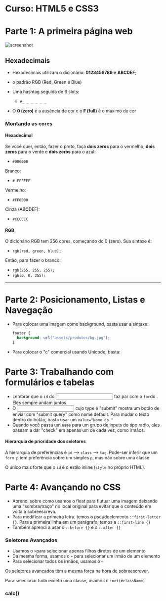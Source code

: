 # Curso: HTML5 e CSS3

# Parte 1: A primeira página web

![screenshot](https://github.com/guiemi-learning-center/Curso-HTML-CSS-Alura/blob/master/screenshot.jpg)

## Hexadecimais

* Hexadecimais utilizam o dicionário: **0123456789** e **ABCDEF**;
* o padrão RGB (Red, Green e Blue)
* Uma hashtag seguida de 6 slots:

  * `#_ _ _ _ _ _`
* O **0 (zero)** é a ausência de cor e o **F (full)** é o máximo de cor

### Montando as cores

#### Hexadecimal

Se você quer, então, fazer o preto, faça **dois zeros** para o vermelho, **dois zeros** para o verde e **dois zeros** para o azul:

* `#000000`

Branco:

* `# FFFFFF`

Vermelho:

* `#FF0000`

Cinza (AB**C**DEF):

* `#CCCCCC`

#### RGB

O dicionário RGB tem 256 cores, começando do 0 (zero). Sua sintaxe é:

* `rgb(red, green, blue);`

Então, para fazer o branco:

* `rgb(255, 255, 255);`
* `rgb(0, 0, 255);`

***

# Parte 2: Posicionamento, Listas e Navegação

* Para colocar uma imagem como background, basta usar a sintaxe:

  ```css
  footer {
    background: url("assets/produtos/bg.jpg");
  }
  ```

* Para colocar o "c" comercial usando Unicode, basta:

# Parte 3: Trabalhando com formulários e tabelas

* Lembrar que o `id` do <input/> faz par com o `for`do <label/>. Eles sempre andam juntos.
* O <input> cujo type é "submit" mostra um botão de enviar com "submit query" como nome default. Para mudar o texto dentro do botão, basta usar um `value="Nome do "`
* Quando você passa um `name` para um grupo de inputs do tipo radio, eles passam a dar "check" em apenas um de cada vez, como irmãos.

#### Hierarquia de prioridade dos seletores
A hierarquia de preferências é `id` --> `class` --> `tag`. Pode-ser inferir que um `form p` tem preferência sobre um simples `p`, mas não sobre uma classe.

O único mais forte que o `id` é o estilo inline (`style` no próprio HTML).

# Parte 4: Avançando no CSS
* Aprendi sobre como usamos o float para flutuar uma imagem deixando uma "sombra/traço" no local original para evitar que o conteúdo em volta a sobreescreva.
* Para modificar a primeira letra, temos o pseudoelemento `::first-letter {}`. Para a primeira linha em um parágrafo, temos a `::first-line {}` 
* Também aprendi a usar o `::before {}` e o `::after {}`

### Seletores Avançados
* Usamos o `>`para selecionar apenas filhos diretos de um elemento
* Da mesma forma, usamos o `+` para selecionar um irmão de um elemento
* Para selecionar todos os irmãos, usamos o `~`

Os seletores avançados têm a mesma força na hora de sobreescrever.

Para selecionar tudo exceto uma classe, usamos o `:not(#className)`

### calc()

